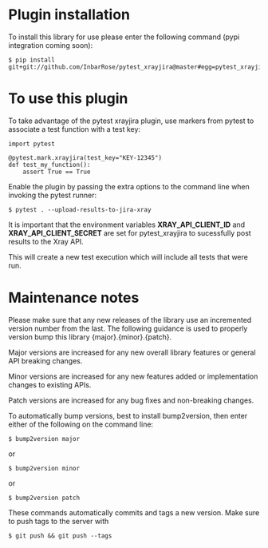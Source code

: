 Plugin installation
======================

To install this library for use please enter the following command (pypi integration coming soon):

    $ pip install git+git://github.com/InbarRose/pytest_xrayjira@master#egg=pytest_xrayjira
    

To use this plugin
======================

To take advantage of the pytest xrayjira plugin, use markers from pytest to associate a test function with a test key:

    import pytest

    @pytest.mark.xrayjira(test_key="KEY-12345")
    def test_my_function():
        assert True == True

Enable the plugin by passing the extra options to the command line when invoking the pytest runner:

    $ pytest . --upload-results-to-jira-xray

It is important that the environment variables **XRAY_API_CLIENT_ID** and **XRAY_API_CLIENT_SECRET** are set for pytest_xrayjira to sucessfully post results to the Xray API.

This will create a new test execution which will include all tests that were run.

Maintenance notes
======================
Please make sure that any new releases of the library use an incremented version number from the last. The following guidance is used to properly version bump this library {major}.{minor}.{patch}.

Major versions are increased for any new overall library features or general API breaking changes.

Minor versions are increased for any new features added or implementation changes to existing APIs.

Patch versions are increased for any bug fixes and non-breaking changes.

To automatically bump versions, best to install bump2version, then enter either of the following on the command line:

    $ bump2version major

or

    $ bump2version minor

or

    $ bump2version patch

These commands automatically commits and tags a new version. Make sure to push tags to the server with 

    $ git push && git push --tags
